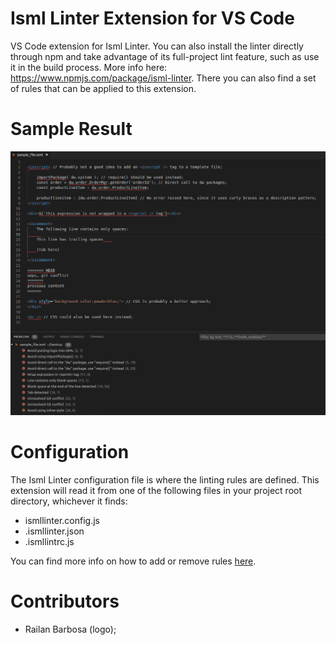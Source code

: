 # Isml Linter Extension for VS Code
VS Code extension for Isml Linter. You can also install the linter directly through npm and take advantage of its full-project lint feature, such as use it in the build process. More info here: https://www.npmjs.com/package/isml-linter. There you can also find a set of rules that can be applied to this extension.

# Sample Result
![Isml Linter sample use](./images/sample_use.png "Isml Linter Sample Use")

# Configuration
The Isml Linter configuration file is where the linting rules are defined. This extension will read it from one of the following files in your project root directory, whichever it finds:
 - ismllinter.config.js
 - .ismllinter.json
 - .ismllintrc.js

You can find more info on how to add or remove rules [here](https://www.npmjs.com/package/isml-linter).

# Contributors
 - Railan Barbosa (logo);
